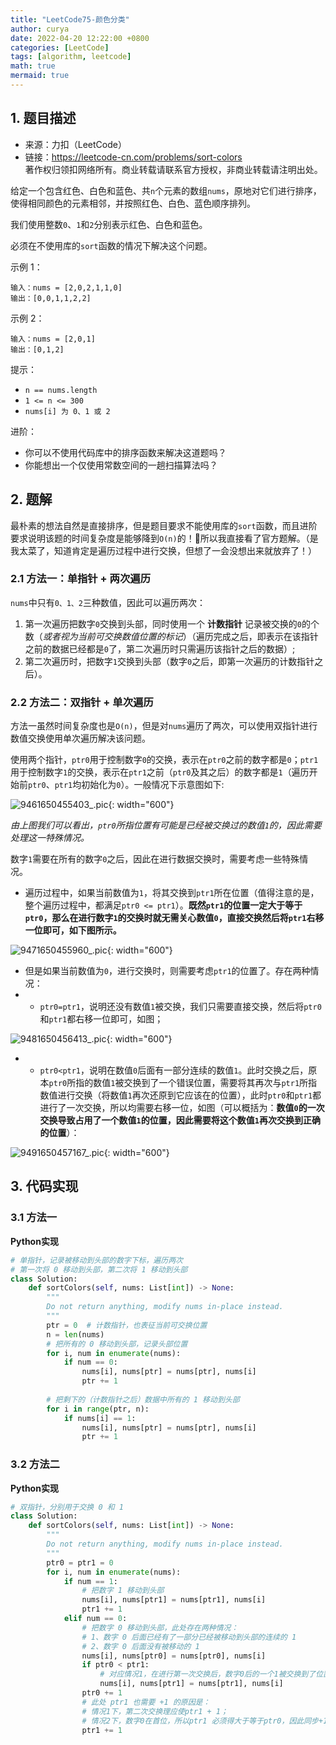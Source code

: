 ```yaml
---
title: "LeetCode75-颜色分类"
author: curya
date: 2022-04-20 12:22:00 +0800
categories: [LeetCode]
tags: [algorithm, leetcode]
math: true
mermaid: true
---
```


## 1. 题目描述
+ 来源：力扣（LeetCode）
+ 链接：https://leetcode-cn.com/problems/sort-colors \
著作权归领扣网络所有。商业转载请联系官方授权，非商业转载请注明出处。

给定一个包含红色、白色和蓝色、共`n`个元素的数组`nums`，原地对它们进行排序，使得相同颜色的元素相邻，并按照红色、白色、蓝色顺序排列。

我们使用整数`0`、`1`和`2`分别表示红色、白色和蓝色。

必须在不使用库的`sort`函数的情况下解决这个问题。

示例 1：
```
输入：nums = [2,0,2,1,1,0]
输出：[0,0,1,1,2,2]
```

示例 2：
```
输入：nums = [2,0,1]
输出：[0,1,2]
```

提示：
+ `n == nums.length`
+ `1 <= n <= 300`
+ `nums[i] 为 0、1 或 2`

进阶：
+ 你可以不使用代码库中的排序函数来解决这道题吗？
+ 你能想出一个仅使用常数空间的一趟扫描算法吗？

## 2. 题解
最朴素的想法自然是直接排序，但是题目要求不能使用库的`sort`函数，而且进阶要求说明该题的时间复杂度是能够降到`O(n)`的！🤔所以我直接看了官方题解。（是我太菜了，知道肯定是遍历过程中进行交换，但想了一会没想出来就放弃了！）

### 2.1 方法一：单指针 + 两次遍历
`nums`中只有`0、1、2`三种数值，因此可以遍历两次：
1. 第一次遍历把数字`0`交换到头部，同时使用一个 __计数指针__ 记录被交换的`0`的个数（_或者视为当前可交换数值位置的标记_）（遍历完成之后，即表示在该指针之前的数据已经都是`0`了，第二次遍历时只需遍历该指针之后的数据）;
2. 第二次遍历时，把数字`1`交换到头部（数字`0`之后，即第一次遍历的计数指针之后）。

### 2.2 方法二：双指针 + 单次遍历
方法一虽然时间复杂度也是`O(n)`，但是对`nums`遍历了两次，可以使用双指针进行数值交换使用单次遍历解决该问题。

使用两个指针，`ptr0`用于控制数字`0`的交换，表示在`ptr0`之前的数字都是`0`；`ptr1`用于控制数字`1`的交换，表示在`ptr1`之前（`ptr0`及其之后）的数字都是`1`（遍历开始前`ptr0`、`ptr1`均初始化为`0`）。一般情况下示意图如下:

![9461650455403_.pic](https://s2.loli.net/2022/04/20/TaofiKusPNIMSg6.png){: width="600"}

_由上图我们可以看出，`ptr0`所指位置有可能是已经被交换过的数值`1`的，因此需要处理这一特殊情况。_

数字`1`需要在所有的数字`0`之后，因此在进行数据交换时，需要考虑一些特殊情况。
+ 遍历过程中，如果当前数值为`1`，将其交换到`ptr1`所在位置（值得注意的是，整个遍历过程中，都满足`ptr0 <= ptr1`）。__既然`ptr1`的位置一定大于等于`ptr0`，那么在进行数字`1`的交换时就无需关心数值`0`，直接交换然后将`ptr1`右移一位即可，如下图所示。__

![9471650455960_.pic](https://s2.loli.net/2022/04/20/KTRYECyxtn8qlbf.png){: width="600"}

+ 但是如果当前数值为`0`，进行交换时，则需要考虑`ptr1`的位置了。存在两种情况：
+    + `ptr0=ptr1`，说明还没有数值`1`被交换，我们只需要直接交换，然后将`ptr0`和`ptr1`都右移一位即可，如图； 

![9481650456413_.pic](https://s2.loli.net/2022/04/20/a2Xjinzsr8NQ7hL.png){: width="600"}

+    + `ptr0<ptr1`，说明在数值`0`后面有一部分连续的数值`1`。此时交换之后，原本`ptr0`所指的数值`1`被交换到了一个错误位置，需要将其再次与`ptr1`所指数值进行交换（将数值`1`再次还原到它应该在的位置），此时`ptr0`和`ptr1`都进行了一次交换，所以均需要右移一位，如图（可以概括为：__数值`0`的一次交换导致占用了一个数值`1`的位置，因此需要将这个数值`1`再次交换到正确的位置__）：

![9491650457167_.pic](https://s2.loli.net/2022/04/20/6YRwNQJ29pn4zZ5.png){: width="600"}

## 3. 代码实现

### 3.1 方法一
__Python实现__
```python
# 单指针，记录被移动到头部的数字下标，遍历两次
# 第一次将 0 移动到头部，第二次将 1 移动到头部
class Solution:
    def sortColors(self, nums: List[int]) -> None:
        """
        Do not return anything, modify nums in-place instead.
        """
        ptr = 0  # 计数指针，也表征当前可交换位置
        n = len(nums)
        # 把所有的 0 移动到头部，记录头部位置
        for i, num in enumerate(nums):
            if num == 0:
                nums[i], nums[ptr] = nums[ptr], nums[i]
                ptr += 1
            
        # 把剩下的（计数指针之后）数据中所有的 1 移动到头部
        for i in range(ptr, n):
            if nums[i] == 1:
                nums[i], nums[ptr] = nums[ptr], nums[i]
                ptr += 1
```

### 3.2 方法二
__Python实现__
```python
# 双指针，分别用于交换 0 和 1
class Solution:
    def sortColors(self, nums: List[int]) -> None:
        """
        Do not return anything, modify nums in-place instead.
        """
        ptr0 = ptr1 = 0
        for i, num in enumerate(nums):
            if num == 1:
                # 把数字 1 移动到头部
                nums[i], nums[ptr1] = nums[ptr1], nums[i]
                ptr1 += 1
            elif num == 0:
                # 把数字 0 移动到头部，此处存在两种情况：
                # 1、数字 0 后面已经有了一部分已经被移动到头部的连续的 1
                # 2、数字 0 后面没有被移动的 1
                nums[i], nums[ptr0] = nums[ptr0], nums[i]
                if ptr0 < ptr1:
                    # 对应情况1，在进行第一次交换后，数字0后的一个1被交换到了位置i，因此需要再次交换，将其放置于连续的1后面
                    nums[i], nums[ptr1] = nums[ptr1], nums[i]
                ptr0 += 1
                # 此处 ptr1 也需要 +1 的原因是：
                # 情况1下，第二次交换理应使ptr1 + 1；
                # 情况2下，数字0在首位，所以ptr1 必须得大于等于ptr0，因此同步+1
                ptr1 += 1
```